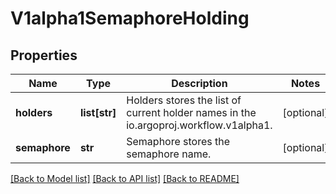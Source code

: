 # V1alpha1SemaphoreHolding

## Properties
Name | Type | Description | Notes
------------ | ------------- | ------------- | -------------
**holders** | **list[str]** | Holders stores the list of current holder names in the io.argoproj.workflow.v1alpha1. | [optional] 
**semaphore** | **str** | Semaphore stores the semaphore name. | [optional] 

[[Back to Model list]](../README.md#documentation-for-models) [[Back to API list]](../README.md#documentation-for-api-endpoints) [[Back to README]](../README.md)


